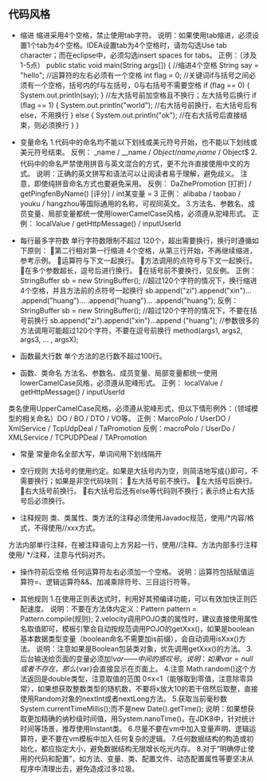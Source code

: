 ## 代码风格

- 缩进
缩进采用4个空格，禁止使用tab字符。
说明：如果使用tab缩进，必须设置1个tab为4个空格。IDEA设置tab为4个空格时，请勿勾选Use tab character；而在eclipse中，必须勾选insert spaces for tabs。
正例：（涉及1-5点）
public static void main(String args[]) {
	//缩进4个空格
	String say = "hello";
	//运算符的左右必须有一个空格
	int flag = 0;
	//关键词if与括号之间必须有一个空格，括号内的f与左括号，0与右括号不需要空格
	if (flag == 0) {
		System.out.println(say);
	}
	//左大括号前加空格且不换行；左大括号后换行
	if (flag == 1) {
		System.out.println("world");
		//右大括号前换行，右大括号后有else，不用换行
	} else {
		System.out.println("ok");
		//在右大括号后直接结束，则必须换行
	}
}

- 变量命名
1.代码中的命名均不能以下划线或美元符号开始，也不能以下划线或美元符号结束。
反例： _name / __name / $Object / name_ / name$ / Object$
2.代码中的命名严禁使用拼音与英文混合的方式，更不允许直接使用中文的方式。
说明：正确的英文拼写和语法可以让阅读者易于理解，避免歧义。 注意，即使纯拼音命名方式也要避免采用。
反例： DaZhePromotion [打折] / getPingfenByName()  [评分] / int某变量 = 3
正例： alibaba / taobao / youku / hangzhou等国际通用的名称，可视同英文。
3.方法名、参数名、成员变量、局部变量都统一使用lowerCamelCase风格，必须遵从驼峰形式。
正例： localValue / getHttpMessage() /  inputUserId

- 每行最多字符数
单行字符数限制不超过 120个，超出需要换行，换行时遵循如下原则：
第二行相对第一行缩进 4个空格，从第三行开始，不再继续缩进，参考示例。
运算符与下文一起换行。
方法调用的点符号与下文一起换行。
在多个参数超长，逗号后进行换行。
在括号前不要换行，见反例。
正例：
StringBuffer sb = new StringBuffer();
//超过120个字符的情况下，换行缩进4个空格，并且方法前的点符号一起换行
sb.append("zi").append("xin")...
	.append("huang")...
	.append("huang")...
	.append("huang");
反例：
StringBuffer sb = new StringBuffer();
//超过120个字符的情况下，不要在括号前换行
sb.append("zi").append("xin")...append
	("huang");
//参数很多的方法调用可能超过120个字符，不要在逗号前换行
method(args1, args2, args3, ...
	, argsX);

- 函数最大行数
单个方法的总行数不超过100行。

- 函数、类命名
方法名、参数名、成员变量、局部变量都统一使用lowerCamelCase风格，必须遵从驼峰形式。
正例： localValue / getHttpMessage() /  inputUserId

类名使用UpperCamelCase风格，必须遵从驼峰形式，但以下情形例外：（领域模型的相关命名）DO / BO / DTO / VO等。
正例：MarcoPolo / UserDO / XmlService / TcpUdpDeal /   TaPromotion
反例：macroPolo / UserDo / XMLService / TCPUDPDeal /   TAPromotion

- 常量
常量命名全部大写，单词间用下划线隔开

- 空行规则
大括号的使用约定。如果是大括号内为空，则简洁地写成{}即可，不需要换行；如果是非空代码块则：
左大括号前不换行。
左大括号后换行。
右大括号前换行。
右大括号后还有else等代码则不换行；表示终止右大括号后必须换行。

- 注释规则
类、类属性、类方法的注释必须使用Javadoc规范，使用/*内容/格式，不得使用//xxx方式。

方法内部单行注释，在被注释语句上方另起一行，使用//注释。方法内部多行注释使用/ */注释，注意与代码对齐。

- 操作符前后空格
任何运算符左右必须加一个空格。
说明：运算符包括赋值运算符=、逻辑运算符&&、加减乘除符号、三目运行符等。

- 其他规则
1.在使用正则表达式时，利用好其预编译功能，可以有效加快正则匹配速度。
说明：不要在方法体内定义：Pattern pattern = Pattern.compile(规则);
2.velocity调用POJO类的属性时，建议直接使用属性名取值即可，模板引擎会自动按规范调用POJO的getXxx()，如果是boolean基本数据类型变量（boolean命名不需要加is前缀），会自动调用isXxx()方法。
说明：注意如果是Boolean包装类对象，优先调用getXxx()的方法。
3.后台输送给页面的变量必须加$!{var}——中间的感叹号。
说明：如果var=null或者不存在，那么${var}会直接显示在页面上。
4.注意 Math.random()这个方法返回是double类型，注意取值的范围 0≤x<1（能够取到零值，注意除零异常），如果想获取整数类型的随机数，不要将x放大10的若干倍然后取整，直接使用Random对象的nextInt或者nextLong方法。
5.获取当前毫秒数System.currentTimeMillis();而不是new Date().getTime();
说明：如果想获取更加精确的纳秒级时间值，用System.nanoTime()。在JDK8中，针对统计时间等场景，推荐使用Instant类。
6.尽量不要在vm中加入变量声明、逻辑运算符，更不要在vm模板中加入任何复杂的逻辑。
7.任何数据结构的构造或初始化，都应指定大小，避免数据结构无限增长吃光内存。
8.对于“明确停止使用的代码和配置”，如方法、变量、类、配置文件、动态配置属性等要坚决从程序中清理出去，避免造成过多垃圾。
